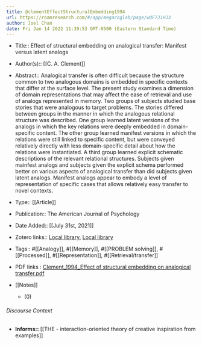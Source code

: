 ```yaml
---
title: @clementEffectStructuralEmbedding1994
url: https://roamresearch.com/#/app/megacoglab/page/wQF7J1HJ3
author: Joel Chan
date: Fri Jan 14 2022 11:39:53 GMT-0500 (Eastern Standard Time)
---
```


- Title:: Effect of structural embedding on analogical transfer: Manifest versus latent analogs
- Author(s):: [[C. A. Clement]]
- Abstract:: Analogical transfer is often difficult because the structure common to two analogous domains is embedded in specific contexts that differ at the surface level. The present study examines a dimension of domain representations that may affect the ease of retrieval and use of analogs represented in memory. Two groups of subjects studied base stories that were analogous to target problems. The stories differed between groups in the manner in which the analogous relational structure was described. One group learned latent versions of the analogs in which the key relations were deeply embedded in domain-specific content. The other group learned manifest versions in which the relations were still linked to specific content, but were conveyed relatively directly with less domain-specific detail about how the relations were instantiated. A third group learned explicit schematic descriptions of the relevant relational structures. Subjects given mainfest analogs and subjects given the explicit schema performed better on various aspects of analogical transfer than did subjects given latent analogs. Manifest analogs appear to embody a level of representation of specific cases that allows relatively easy transfer to novel contexts.
- Type:: [[Article]]
- Publication:: The American Journal of Psychology
- Date Added:: [[July 31st, 2021]]
- Zotero links:: [Local library](zotero://select/groups/2451508/items/7BEX394K), [Local library](https://www.zotero.org/groups/2451508/items/7BEX394K)
- Tags:: #[[Analogy]], #[[Memory]], #[[PROBLEM solving]], #[[Processed]], #[[Representation]], #[[Retrieval/transfer]]
- PDF links : [Clement_1994_Effect of structural embedding on analogical transfer.pdf](zotero://open-pdf/groups/2451508/items/XGNXVT63)
- [[Notes]]

    - (0)

###### Discourse Context

- **Informs::** [[THE - interaction-oriented theory of creative inspiration from examples]]

